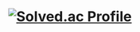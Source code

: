 # [![Solved.ac Profile](http://mazassumnida.wtf/api/v2/generate_badge?boj=97gkswn)](https://solved.ac/97gkswn/)
